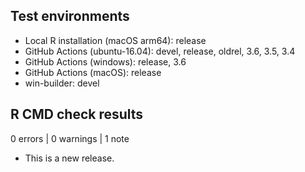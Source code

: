 ## Test environments

* Local R installation (macOS arm64): release
* GitHub Actions (ubuntu-16.04): devel, release, oldrel, 3.6, 3.5, 3.4
* GitHub Actions (windows): release, 3.6
* GitHub Actions (macOS): release
* win-builder: devel

## R CMD check results

0 errors | 0 warnings | 1 note

* This is a new release.
